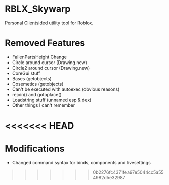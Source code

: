 # RBLX_Skywarp
Personal Clientsided utility tool for Roblox.

# Removed Features
- FallenPartsHeight Change
- Circle around cursor (Drawing.new)
- Circle2 around cursor (Drawing.new)
- CoreGui stuff
- Bases (getobjects)
- Cosemetics (getobjects)
- Can't be executed with autoexec (obvious reasons)
- rejoin() and gotoplace()
- Loadstring stuff (unnamed esp & dex)
- Other things I can't remember 

<<<<<<< HEAD
=======
# Modifications
- Changed command syntax for binds, components and livesettings
>>>>>>> 0b2276fc4371fea97e5044cc5a554982d5e32987
